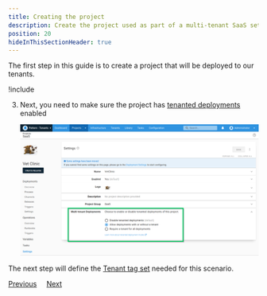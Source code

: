 ```yaml
---
title: Creating the project
description: Create the project used as part of a multi-tenant SaaS setup in Octopus Deploy.
position: 20
hideInThisSectionHeader: true
---
```


The first step in this guide is to create a project that will be deployed to our tenants.

!include <tenants-create-project>

3. Next, you need to make sure the project has [tenanted deployments](/docs/tenants/tenant-creation/tenanted-deployments.md) enabled

    ![](images/enable-tenanted-deployments.png "width=500")

The next step will define the [Tenant tag set](/docs/tenants/guides/multi-tenant-saas-application/creating-new-project.md) needed for this scenario.

<span><a class="btn btn-secondary" href="/docs/tenants/guides/multi-tenant-saas-application">Previous</a></span>&nbsp;&nbsp;&nbsp;&nbsp;&nbsp;<span><a class="btn btn-success" href="/docs/tenants/guides/multi-tenant-saas-application/creating-tenant-tag-set">Next</a></span>
